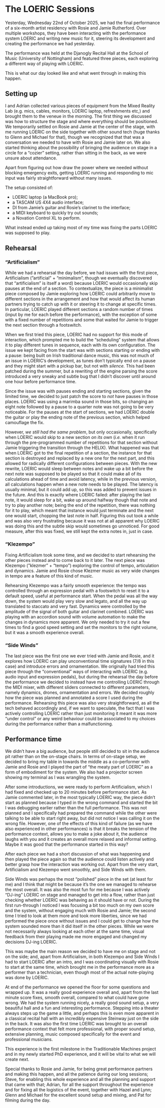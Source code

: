 # The LOERIC Sessions

Yesterday, Wednesday 22nd of October 2025, we had the final performance of a six-month artist residency with Rosie and Jamie Rutherford. Over multiple workshops, they have been interacting with the performance system LOERIC and writing new music for it, steering its development and creating the performance we had yesterday.

The performance was held at the Djanogly Recital Hall at the School of Music (University of Nottingham) and featured three pieces, each exploring a different way of playing with LOERIC.

This is what our day looked like and what went through in making this happen.

## Setting up

I and Adrian collected various pieces of equipment from the Mixed Reality Lab (e.g. mics, cables, monitors, LOERIC laptop, refreshments etc,) and brought them to the veneue in the morning. The first thing we discussed was how to structure the stage and where everything should be positioned. We temporarily settled on Rosie and Jamie at the center of the stage, with me running LOERIC on the side together with other sound tech (huge thanks to Glenn and Michael for that), though we recognized that that was a conversation we needed to have with Rosie and Jamie later on. We also started thinking about the possibility of bringing the audience on stage in a circle for a “cozier” setting, rather than sitting in the back, as we were unsure about attendance.

Apart from figuring out how draw the power where we needed without blocking emergency exits, getting LOERIC running and responding to mic input was fairly straightforward without many issues.

The setup consisted of:

- LOERIC laptop (a MacBook pro);
- a TASCAM US 4X4 audio interface;
- DI from Jamie’s guitar and Rosie’s clarinet to the interface;
- a MIDI keyboard to quickly try out sounds;
- a Novation Control XL to perform.

What instead ended up taking most of my time was fixing the parts LOERIC was supposed to play.

## Rehearsal

### “Artificialism”

While we had a rehearsal the day before, we had issues with the first piece, Artificialism (”artificial” + “minimalism”, though we eventually discovered that “artificialism” is itself a word) because LOERIC would occasionally skip pauses at the end of a section. To contextualize, the piece is a minimalist piece composed by Jamie exploring how LOERIC could arbitrarily move to different sections in the arrangement and how that would affect its human partners trying to catch up with it or steering it to change at specific times. In particular, LOERIC played different sections a random number of times (input by me for each before the performance), with the exception of some with a fixed number of repetitions and some that waited for Jamie to trigger the next section through a footswitch.

When we first tried this piece, LOERIC had no support for this mode of interaction, which prompted me to build the “scheduling” system that allows it to play different tunes in sequence, each with its own configuration. The issue we kept facing from the start was with sections starting or ending with a pause: being built on Irish traditional dance music, this was not much of an issue in LOERIC’s development, as tunes don’t typically end on a pause and they might start with a pickup bar, but not with *silence.* This had been patched during the summer, but a rewriting of the engine parsing the score introduced a very sneaky and subtle bug that I didn’t discover until around one hour before performance time.

Since the issue was with pauses ending and starting sections, given the limited time, we decided to just patch the score to *not* have pauses in those places. LOERIC was using a marimba sound in those bits, so changing an eight note followed by a pause to a quarter note was not going to be very noticeable. For the pauses at the start of sections, we had LOERIC double the guitar or play the ending note of the previous section, which helped camouflage the fix.

However, *we still had the same problem*, but only occasionally, specifically when LOERIC would skip to a new section *on its own* (*i.e.* when it run through the pre-programmed number of repetitions for that section without Jamie triggering the transition through the HELIX). What happened was that when LOERIC got to the final repetition of a section, the instance for that section is destroyed and replaced by a new one for the next part, and this allowed for radically different configurations between pieces. With the new rewrite, LOERIC would sleep between notes and wake up a bit before the next note was supposed to be played so that it could make all of its calculations ahead of time and avoid latency, while in the previous version, all calculations happen when a new note needs to be played. The latency is usually minimal, but it could add up, so this was added to prevent issues in the future. And this is exactly where LOERIC failed: after playing the last note, it would sleep for a bit, wake up around halfway though that note and try to play another note; being the end of the repetition, there was nothing for it to play, which meant that instance would just terminate and the next one would start, chopping the last note in half. Figuring this out took a while and was also very frustrating because it was not at all apparent why LOERIC was doing this and the subtle skip would sometimes go unnoticed. For good measure, after this was fixed, we still kept the extra notes in, just in case.

### “Klezempo”

Fixing Artificialism took some time, and we decided to start rehearsing the other pieces instead and to come back to it later. The next piece was Klezempo (”klezmer” + “tempo”) exploring the control of tempo, articulation and dynamics. Jamie and Rosie chose Klezmer music as very wide changes in tempo are a feature of this kind of music.

Rehearsing Klezempo was a fairly smooth experience: the tempo was controlled through an expression pedal with a footswitch to reset it to a default speed, useful at performance start. When the pedal was all the way down, the system would play very slow and legato, and all the way up translated to staccato and very fast. Dynamics were controlled by the amplitude of the signal of both guitar and clarinet combined. LOERIC was playing with an accordion sound with volume automation to make the changes in dynamics more apparent. We only needed to try it out a few times to find a good speed setting and set the monitors to the right volume, but it was a smooth experience overall.

### “Side Winds”

The last piece was the first one we ever tried with Jamie and Rosie, and it explores how LOERIC can play unconventional time signatures (7/8 in this case) and introduce errors and ornamentation. We originally had tried this piece through the “conventional” ways of interacting with LOERIC (e.g. audio input and expression pedals), but during the rehearsal the day before the performance we decided to instead have me controlling LOERIC through the MIDI mixer, with different sliders connected to different parameters, namely dynamics, drones, ornamentation and errors. We decided roughly how the piece was planned and annotated a score I used during the performance. Rehearsing this piece was also very straightforward, as all the tech behaved accordingly and, if we want to speculate, the fact that I was actively controlling LOERIC rather than just monitoring it meant it was more “under control” or any weird behaviour could be associated to my choices during the performance rather than a malfunctioning.

## Performance time

We didn’t have a big audience, but people still decided to sit in the audience pit rather than on the on-stage chairs. In terms of on-stage setup, we decided to bring my table in towards the middle as a co-performer with Jamie and Rosie and I played the part of “the meaty part of LOERIC” as a form of embodiment for the system. We also had a projector screen showing my terminal as I was wrangling the system.

After some introductions, we were ready to perform Artificialism, which I had fixed and checked up to 20 minutes before performance start. As Jamie commented later, in the most typically LOERIC way, the piece didn’t start as planned because I typed in the wrong command and started the bit I was debugging earlier rather than the full performance. This was not planned and I specifically had prepared the command while the other were talking to be able to start right away, but did not notice I was calling it on the wrong file. However, one of the effects of this kind of failure (as we have also experienced in other performances) is that it breaks the tension of the performance context, allows you to make a joke about it, the audience laughs with you and it creates an overall more relaxed and informal setting. Maybe it was good that the performance started in this way?

After each piece we had a short discussion of what was happening and then played the piece again so that the audience could listen actively and better grasp how the interaction was working out. Apart from the very start, Artificialism and Klezempo went smoothly, and Side Winds with them.

Side Winds was perhaps the most “polished” piece in the set (at least for me) and I think that might be because it’s the one we managed to rehearse the most overall. It was also the most fun for me because I was actively “DJ-ing” LOERIC on stage and managed to get into a flow, rather than just checking whether LOERIC was behaving as it should have or not. During the first run-through I noticed I was focusing a bit too much on my own score and the system, without engaging much with Rosie and Jamie; the second time I tried to look at them more and took more liberties, since we had performed the piece once without issues and I could get to change how the system sounded more than it did itself in the other pieces. While we were not necessarily always looking at each other at the same time, visual feedback from their playing made me more engaged and changed my decisions DJ-ing LOERIC.

This was maybe the main reason we decided to have me on stage and not on the side; and, apart from Artificialism, in both Klezempo and Side Winds I had to start LOERIC after an intro, and I was coordinating visually with Rosie to start at the same time, which brought me in the performance more as a performer than a technician, even though most of the actual note-playing was done by LOERIC.

At end of the performance we opened the floor for some questions and wrapped up. It was a really good experience overall and, apart from the last minute score fixes, smooth overall, compared to what could have gone wrong. We had the system running nicely, a really good sound setup, a very beautiful hall and a fun and interesting performance. Stepping into a theater always steps up the game a little, and perhaps this is even more apparent in a classical recital hall with an incredibly expensive Steinway just on the side in the back. It was also the first time LOERIC was brought to an overall performance context that felt more professional, with proper sound setup, extensive planning, music composed specifically for the event and professional musicians.

This experience is the first milestone in the Traditionable Machines project and in my newly started PhD experience, and it will be vital to what we will create next.

Special thanks to Rosie and Jamie, for being great performance partners and making this happen, and all the patience during our long sessions; Steve, for enabling this whole experience and all the planning and support that came with that; Adrian, for all the support throughout the experience and for fixing all the logistics of the event, together with Hazel and Lynn; Glenn and Michael for the excellent sound setup and mixing, and Pat for filming during the day.
